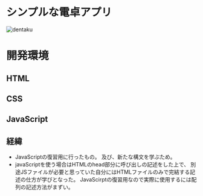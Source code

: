 # シンプルな電卓アプリ

![dentaku](https://user-images.githubusercontent.com/66309248/89774649-3bbfbc80-db41-11ea-9cca-76f9d35cc4fa.gif)

# 開発環境
## HTML
## CSS
## JavaScript

## 経緯
- JavaScriptの復習用に行ったもの。
 及び、新たな構文を学ぶため。
- javaScriptを使う場合はHTMLのhead部分に呼び出しの記述をした上で、
別途JSファイルが必要と思っていた自分にはHTMLファイルのみで完結する記述の仕方が学びとなった。
JavaScirptの復習用なので実際に使用するには配列の記述方法がまずい。
